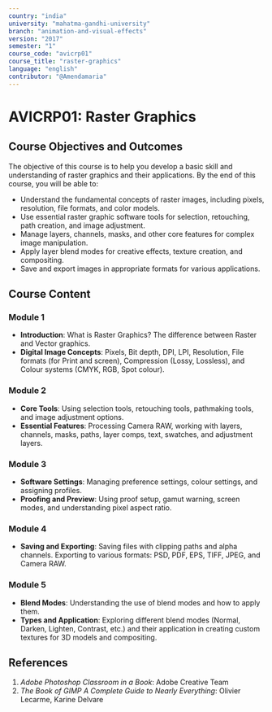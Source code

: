 ```yaml
---
country: "india"
university: "mahatma-gandhi-university"
branch: "animation-and-visual-effects"
version: "2017"
semester: "1"
course_code: "avicrp01"
course_title: "raster-graphics"
language: "english"
contributor: "@Amendamaria"
---
```


# AVICRP01: Raster Graphics

## Course Objectives and Outcomes
The objective of this course is to help you develop a basic skill and understanding of raster graphics and their applications. By the end of this course, you will be able to:
* Understand the fundamental concepts of raster images, including pixels, resolution, file formats, and color models.
* Use essential raster graphic software tools for selection, retouching, path creation, and image adjustment.
* Manage layers, channels, masks, and other core features for complex image manipulation.
* Apply layer blend modes for creative effects, texture creation, and compositing.
* Save and export images in appropriate formats for various applications.

## Course Content

### **Module 1**
* **Introduction**: What is Raster Graphics? The difference between Raster and Vector graphics.
* **Digital Image Concepts**: Pixels, Bit depth, DPI, LPI, Resolution, File formats (for Print and screen), Compression (Lossy, Lossless), and Colour systems (CMYK, RGB, Spot colour).

### **Module 2**
* **Core Tools**: Using selection tools, retouching tools, pathmaking tools, and image adjustment options.
* **Essential Features**: Processing Camera RAW, working with layers, channels, masks, paths, layer comps, text, swatches, and adjustment layers.

### **Module 3**
* **Software Settings**: Managing preference settings, colour settings, and assigning profiles.
* **Proofing and Preview**: Using proof setup, gamut warning, screen modes, and understanding pixel aspect ratio.

### **Module 4**
* **Saving and Exporting**: Saving files with clipping paths and alpha channels. Exporting to various formats: PSD, PDF, EPS, TIFF, JPEG, and Camera RAW.

### **Module 5**
* **Blend Modes**: Understanding the use of blend modes and how to apply them.
* **Types and Application**: Exploring different blend modes (Normal, Darken, Lighten, Contrast, etc.) and their application in creating custom textures for 3D models and compositing.

## References
1.  *Adobe Photoshop Classroom in a Book*: Adobe Creative Team
2.  *The Book of GIMP A Complete Guide to Nearly Everything*: Olivier Lecarme, Karine Delvare